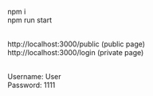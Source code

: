 npm i <br>
npm run start<br><br>

http://localhost:3000/public (public page)<br>
http://localhost:3000/login (private page)<br><br>

Username: User<br>
Password: 1111


